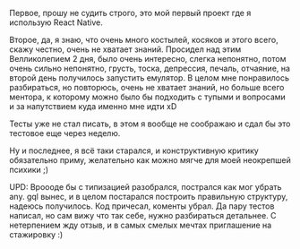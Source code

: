 
Первое, прошу не судить строго, это мой первый проект где я использую React Native.

Второе, да, я знаю, что очень много костылей, косяков и этого всего, скажу честно, очень не хватает знаний. Просидел над этим Велликолепием 2 дня, было очень интересно, слегка непонятно, потом очень сильно непонятно, грусть, тоска, депрессия, печаль, отчаяние, на второй день получилось запустить емулятор. В целом мне понравилось разбираться, но повторюсь, очень не хватает знаний, но больше всего ментора, к которому можно было бы подходить с тупыми и вопросами и за напутствием куда именно мне идти xD

Тесты уже не стал писать, в этом я вообще не соображаю и сдал бы это тестовое еще через неделю. 

Ну и последнее, я всё таки старался, и конструктивную критику обязательно приму, желательно как можно мягче для моей неокрепшей психики ;) 

UPD: Вроооде бы с типизацией разобрался, пострался как мог убрать any. gql вынес, и в целом постарался построить правильную структуру, надеюсь получилось. Код причесал, коменты убрал. Да пару тестов написал, но сам вижу что так себе, нужно разбираться детальнее. С нетерпением жду отзыв, и в самых смелых мечтах приглашение на стажировку :)